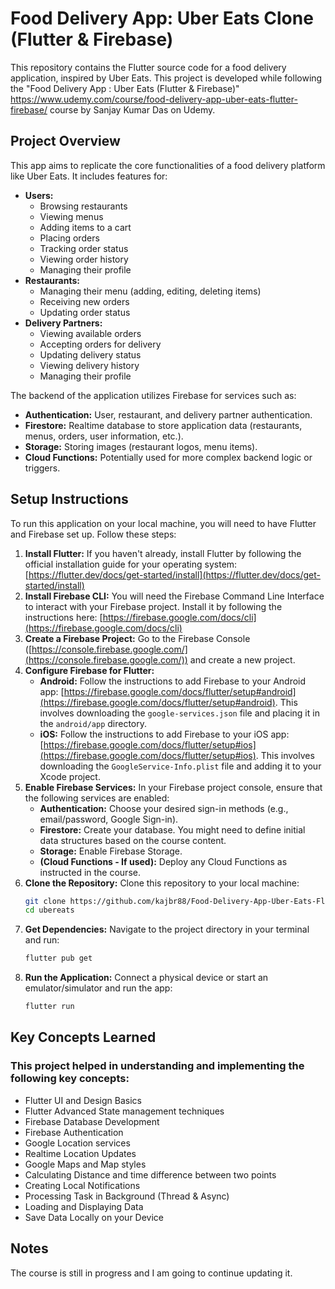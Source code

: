 # Food Delivery App: Uber Eats Clone (Flutter & Firebase)

This repository contains the Flutter source code for a food delivery application, inspired by Uber Eats. This project is developed while following the "Food Delivery App : Uber Eats (Flutter & Firebase)" <https://www.udemy.com/course/food-delivery-app-uber-eats-flutter-firebase/> course by Sanjay Kumar Das on Udemy.

## Project Overview

This app aims to replicate the core functionalities of a food delivery platform like Uber Eats. It includes features for:

* **Users:**
    * Browsing restaurants
    * Viewing menus
    * Adding items to a cart
    * Placing orders
    * Tracking order status
    * Viewing order history
    * Managing their profile
* **Restaurants:**
    * Managing their menu (adding, editing, deleting items)
    * Receiving new orders
    * Updating order status
* **Delivery Partners:**
    * Viewing available orders
    * Accepting orders for delivery
    * Updating delivery status
    * Viewing delivery history
    * Managing their profile

The backend of the application utilizes Firebase for services such as:

* **Authentication:** User, restaurant, and delivery partner authentication.
* **Firestore:** Realtime database to store application data (restaurants, menus, orders, user information, etc.).
* **Storage:** Storing images (restaurant logos, menu items).
* **Cloud Functions:** Potentially used for more complex backend logic or triggers.
            
## Setup Instructions

To run this application on your local machine, you will need to have Flutter and Firebase set up. Follow these steps:

1.  **Install Flutter:** If you haven't already, install Flutter by following the official installation guide for your operating system: [https://flutter.dev/docs/get-started/install](https://flutter.dev/docs/get-started/install)
2.  **Install Firebase CLI:** You will need the Firebase Command Line Interface to interact with your Firebase project. Install it by following the instructions here: [https://firebase.google.com/docs/cli](https://firebase.google.com/docs/cli)
3.  **Create a Firebase Project:** Go to the Firebase Console ([https://console.firebase.google.com/](https://console.firebase.google.com/)) and create a new project.
4.  **Configure Firebase for Flutter:**
    * **Android:** Follow the instructions to add Firebase to your Android app: [https://firebase.google.com/docs/flutter/setup#android](https://firebase.google.com/docs/flutter/setup#android). This involves downloading the `google-services.json` file and placing it in the `android/app` directory.
    * **iOS:** Follow the instructions to add Firebase to your iOS app: [https://firebase.google.com/docs/flutter/setup#ios](https://firebase.google.com/docs/flutter/setup#ios). This involves downloading the `GoogleService-Info.plist` file and adding it to your Xcode project.
5.  **Enable Firebase Services:** In your Firebase project console, ensure that the following services are enabled:
    * **Authentication:** Choose your desired sign-in methods (e.g., email/password, Google Sign-in).
    * **Firestore:** Create your database. You might need to define initial data structures based on the course content.
    * **Storage:** Enable Firebase Storage.
    * **(Cloud Functions - If used):** Deploy any Cloud Functions as instructed in the course.
6.  **Clone the Repository:** Clone this repository to your local machine:
    ```bash
    git clone https://github.com/kajbr88/Food-Delivery-App-Uber-Eats-Flutter-Firebase-.git
    cd ubereats
    ```
7.  **Get Dependencies:** Navigate to the project directory in your terminal and run:
    ```bash
    flutter pub get
    ```
8.  **Run the Application:** Connect a physical device or start an emulator/simulator and run the app:
    ```bash
    flutter run
    ```

## Key Concepts Learned

### This project helped in understanding and implementing the following key concepts:

* Flutter UI and Design Basics
* Flutter Advanced State management techniques
* Firebase Database Development
* Firebase Authentication
* Google Location services
* Realtime Location Updates
* Google Maps and Map styles
* Calculating Distance and time difference between two points
* Creating Local Notifications
* Processing Task in Background (Thread & Async)
* Loading and Displaying Data
* Save Data Locally on your Device

## Notes
The course is still in progress and I am going to continue updating it.

